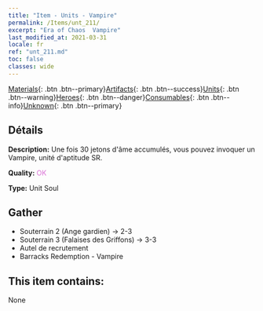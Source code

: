 ```yaml
---
title: "Item - Units - Vampire"
permalink: /Items/unt_211/
excerpt: "Era of Chaos  Vampire"
last_modified_at: 2021-03-31
locale: fr
ref: "unt_211.md"
toc: false
classes: wide
---
```

 [Materials](/fr/Items/){: .btn .btn--primary}[Artifacts](/fr/Items/Artifacts/){: .btn .btn--success}[Units](/fr/Items/Units/){: .btn .btn--warning}[Heroes](/fr/Items/Heroes/){: .btn .btn--danger}[Consumables](/fr/Items/Consumables/){: .btn .btn--info}[Unknown](/fr/Items/Unknown/){: .btn .btn--primary}

## Détails
 **Description:** Une fois 30  jetons d'âme accumulés, vous pouvez invoquer un Vampire, unité d'aptitude SR.

 **Quality:** <span style="color: #DA70D6">OK</span>

 **Type:** Unit Soul

## Gather

*    Souterrain 2 (Ange gardien) -> 2-3 
*    Souterrain 3 (Falaises des Griffons) -> 3-3 
*    Autel de recrutement 
*    Barracks Redemption - Vampire 

## This item contains:

  None

